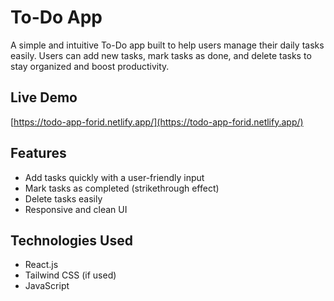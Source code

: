 # To-Do App

A simple and intuitive To-Do app built to help users manage their daily tasks easily. Users can add new tasks, mark tasks as done, and delete tasks to stay organized and boost productivity.

## Live Demo

[https://todo-app-forid.netlify.app/](https://todo-app-forid.netlify.app/)

## Features

- Add tasks quickly with a user-friendly input
- Mark tasks as completed (strikethrough effect)
- Delete tasks easily
- Responsive and clean UI

## Technologies Used

- React.js
- Tailwind CSS (if used)
- JavaScript